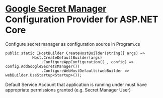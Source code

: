 # [Google Secret Manager](https://cloud.google.com/secret-manager/) Configuration Provider for ASP.NET Core

Configure secret manager as configuration source in Program.cs
```
public static IHostBuilder CreateHostBuilder(string[] args) =>
            Host.CreateDefaultBuilder(args)
                .ConfigureAppConfiguration((_, config) => config.AddGoogleSecretsManager())
                .ConfigureWebHostDefaults(webBuilder => webBuilder.UseStartup<Startup>());
```

Default Service Account that application is running under must have appropriate permissions granted (e.g. Secret Manager User)